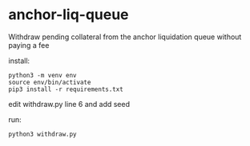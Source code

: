 # anchor-liq-queue

Withdraw pending collateral from the anchor liquidation queue without paying a fee

install:
```
python3 -m venv env 
source env/bin/activate
pip3 install -r requirements.txt
```
edit withdraw.py line 6 and add seed

run:
```
python3 withdraw.py
```
